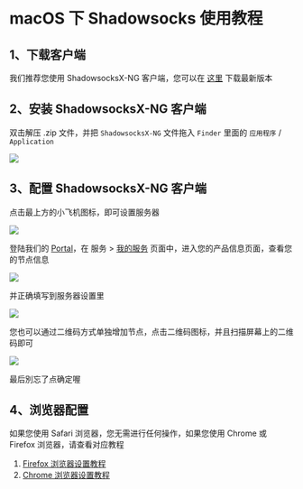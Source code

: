 # macOS 下 Shadowsocks 使用教程

## 1、下载客户端

我们推荐您使用 ShadowsocksX-NG 客户端，您可以在 [这里](https://github.com/shadowsocks/ShadowsocksX-NG/releases/) 下载最新版本

## 2、安装 ShadowsocksX-NG 客户端

双击解压 .zip 文件，并把 `ShadowsocksX-NG` 文件拖入 `Finder` 里面的 `应用程序` / `Application`

![](https://ooo.0o0.ooo/2017/05/23/59230e041b8ab.png)

## 3、配置 ShadowsocksX-NG 客户端

点击最上方的小飞机图标，即可设置服务器

![](https://ooo.0o0.ooo/2017/05/23/592311b8f1a8d.png)

登陆我们的 [Portal](https://portal.shadowsocks.to/)，在 服务 > [我的服务](https://portal.shadowsocks.to/clientarea.php?action=services) 页面中，进入您的产品信息页面，查看您的节点信息

![](https://i.loli.net/2017/11/02/59fa820b000dd.png)

并正确填写到服务器设置里

![](https://i.loli.net/2017/11/02/59fa820b1d2ca.png)

您也可以通过二维码方式单独增加节点，点击二维码图标，并且扫描屏幕上的二维码即可

![](https://ooo.0o0.ooo/2017/07/27/597a0c3e8ae75.jpg)

最后別忘了点确定喔

## 4、浏览器配置

如果您使用 Safari 浏览器，您无需进行任何操作，如果您使用 Chrome 或 Firefox 浏览器，请查看对应教程

1. [Firefox 浏览器设置教程](https://github.com/Shadowsocks-Wiki/shadowsocks/blob/master/7-1-firefox-settings.md)
2. [Chrome 浏览器设置教程](https://github.com/Shadowsocks-Wiki/shadowsocks/blob/master/7-2-chrome-settings.md)
